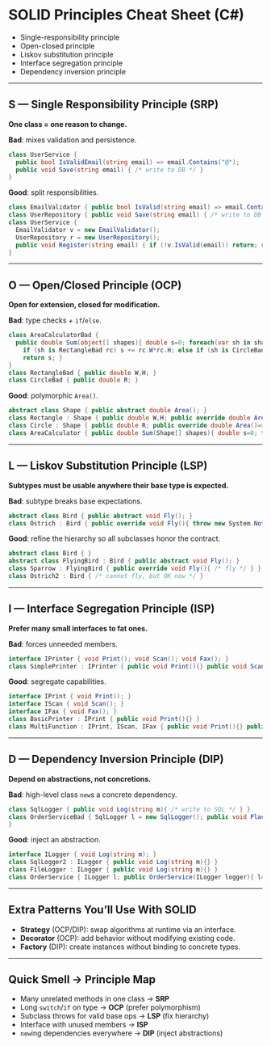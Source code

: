 # SOLID Principles Cheat Sheet (C#) 
- Single-responsibility principle 
- Open-closed principle 
- Liskov substitution principle 
- Interface segregation principle 
- Dependency inversion principle
---

## S — Single Responsibility Principle (SRP)

**One class = one reason to change.**

**Bad**: mixes validation and persistence.

```csharp
class UserService {
  public bool IsValidEmail(string email) => email.Contains("@");
  public void Save(string email) { /* write to DB */ }
}
```

**Good**: split responsibilities.

```csharp
class EmailValidator { public bool IsValid(string email) => email.Contains("@"); }
class UserRepository { public void Save(string email) { /* write to DB */ } }
class UserService {
  EmailValidator v = new EmailValidator();
  UserRepository r = new UserRepository();
  public void Register(string email) { if (!v.IsValid(email)) return; r.Save(email); }
}
```

---

## O — Open/Closed Principle (OCP)

**Open for extension, closed for modification.**

**Bad**: type checks + `if`/`else`.

```csharp
class AreaCalculatorBad {
  public double Sum(object[] shapes){ double s=0; foreach(var sh in shapes){
    if (sh is RectangleBad rc) s += rc.W*rc.H; else if (sh is CircleBad c) s += c.R*c.R*System.Math.PI; }
    return s; }
}
class RectangleBad { public double W,H; }
class CircleBad { public double R; }
```

**Good**: polymorphic `Area()`.

```csharp
abstract class Shape { public abstract double Area(); }
class Rectangle : Shape { public double W,H; public override double Area()=> W*H; }
class Circle : Shape { public double R; public override double Area()=> R*R*System.Math.PI; }
class AreaCalculator { public double Sum(Shape[] shapes){ double s=0; foreach(var sh in shapes) s+=sh.Area(); return s; } }
```

---

## L — Liskov Substitution Principle (LSP)

**Subtypes must be usable anywhere their base type is expected.**

**Bad**: subtype breaks base expectations.

```csharp
abstract class Bird { public abstract void Fly(); }
class Ostrich : Bird { public override void Fly(){ throw new System.NotSupportedException(); } }
```

**Good**: refine the hierarchy so all subclasses honor the contract.

```csharp
abstract class Bird { }
abstract class FlyingBird : Bird { public abstract void Fly(); }
class Sparrow : FlyingBird { public override void Fly(){ /* fly */ } }
class Ostrich2 : Bird { /* cannot fly, but OK now */ }
```

---

## I — Interface Segregation Principle (ISP)

**Prefer many small interfaces to fat ones.**

**Bad**: forces unneeded members.

```csharp
interface IPrinter { void Print(); void Scan(); void Fax(); }
class SimplePrinter : IPrinter { public void Print(){} public void Scan(){ } public void Fax(){ } }
```

**Good**: segregate capabilities.

```csharp
interface IPrint { void Print(); }
interface IScan { void Scan(); }
interface IFax { void Fax(); }
class BasicPrinter : IPrint { public void Print(){} }
class MultiFunction : IPrint, IScan, IFax { public void Print(){} public void Scan(){} public void Fax(){} }
```

---

## D — Dependency Inversion Principle (DIP)

**Depend on abstractions, not concretions.**

**Bad**: high-level class `new`s a concrete dependency.

```csharp
class SqlLogger { public void Log(string m){ /* write to SQL */ } }
class OrderServiceBad { SqlLogger l = new SqlLogger(); public void Place(){ l.Log("placed"); }
}
```

**Good**: inject an abstraction.

```csharp
interface ILogger { void Log(string m); }
class SqlLogger2 : ILogger { public void Log(string m){} }
class FileLogger : ILogger { public void Log(string m){} }
class OrderService { ILogger l; public OrderService(ILogger logger){ l=logger; } public void Place(){ l.Log("placed"); } }
```

---

## Extra Patterns You’ll Use With SOLID

* **Strategy** (OCP/DIP): swap algorithms at runtime via an interface.
* **Decorator** (OCP): add behavior without modifying existing code.
* **Factory** (DIP): create instances without binding to concrete types.

---

## Quick Smell → Principle Map

* Many unrelated methods in one class → **SRP**
* Long `switch`/`if` on type → **OCP** (prefer polymorphism)
* Subclass throws for valid base ops → **LSP** (fix hierarchy)
* Interface with unused members → **ISP**
* `new`ing dependencies everywhere → **DIP** (inject abstractions)
